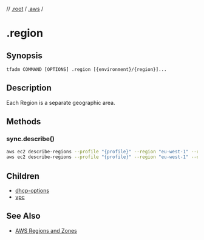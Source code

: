 // [.root] / [.aws] /

# .region

## Synopsis

```
tfadm COMMAND [OPTIONS] .region [{environment}/{region}]...
```

## Description

Each Region is a separate geographic area.

## Methods

### sync.describe()

```bash
aws ec2 describe-regions --profile "{profile}" --region "eu-west-1" --region-names "{region}" --query "Regions" --no-paginate --output json || \
aws ec2 describe-regions --profile "{profile}" --region "eu-west-1" --query "Regions" --no-paginate --output json
```

## Children

- [dhcp-options](dhcp-options.md)
- [vpc](vpc.md)

## See Also

- [AWS Regions and Zones](https://docs.aws.amazon.com/AWSEC2/latest/UserGuide/using-regions-availability-zones.html)

[.aws]: README.md
[.root]: ../../../.tfadm/resources/README.md
